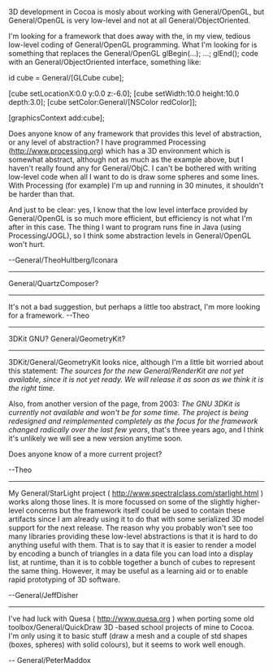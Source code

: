 3D development in Cocoa is mosly about working with General/OpenGL, but General/OpenGL is very low-level and not at all General/ObjectOriented.

I'm looking for a framework that does away with the, in my view, tedious low-level coding of General/OpenGL programming. What I'm looking for is something that replaces the General/OpenGL     glBegin(...); ...; glEnd(); code with an General/ObjectOriented interface, something like:

    
id cube = General/[GLCube cube];

[cube setLocationX:0.0 y:0.0 z:-6.0];
[cube setWidth:10.0 height:10.0 depth:3.0];
[cube setColor:General/[NSColor redColor]];

[graphicsContext add:cube];


Does anyone know of any framework that provides this level of abstraction, or any level of abstraction? I have programmed Processing (http://www.processing.org) which has a 3D environment which is somewhat abstract, although not as much as the example above, but I haven't really found any for General/ObjC. I can't be bothered with writing low-level code when all I want to do is draw some spheres and some lines. With Processing (for example) I'm up and running in 30 minutes, it shouldn't be harder than that.

And just to be clear: yes, I know that the low level interface provided by General/OpenGL is so much more efficient, but efficiency is not what I'm after in this case. The thing I want to program runs fine in Java (using Processing/JOGL), so I think some abstraction levels in General/OpenGL won't hurt.

--General/TheoHultberg/Iconara

----
General/QuartzComposer?

----
It's not a bad suggestion, but perhaps a little too abstract, I'm more looking for a framework. --Theo

----
3DKit GNU? General/GeometryKit?

----
3DKit/General/GeometryKit looks nice, although I'm a little bit worried about this statement: *The sources for the new General/RenderKit are not yet available, since it is not yet ready. We will release it as soon as we think it is the right time.*

Also, from another version of the page, from 2003: *The GNU 3DKit is currently not available and won't be for some time. The project is being redesigned and reimplemented completely as the focus for the framework changed radically over the last few years*, that's three years ago, and I think it's unlikely we will see a new version anytime soon.

Does anyone know of a more current project?

--Theo

----

My General/StarLight project ( http://www.spectralclass.com/starlight.html ) works along those lines.  It is more focussed on some of the slightly higher-level concerns but the framework itself could be used to contain these artifacts since I am already using it to do that with some serialized 3D model support for the next release.  The reason why you probably won't see too many libraries providing these low-level abstractions is that it is hard to do anything useful with them.  That is to say that it is easier to render a model by encoding a bunch of triangles in a data file you can load into a display list, at runtime, than it is to cobble together a bunch of cubes to represent the same thing.  However, it may be useful as a learning aid or to enable rapid prototyping of 3D software.

--General/JeffDisher

----

I've had luck with Quesa ( http://www.quesa.org ) when porting some old toolbox/General/QuickDraw 3D -based school projects of mine to Cocoa.
I'm only using it to basic stuff (draw a mesh and a couple of std shapes (boxes, spheres) with solid colours), but it seems to work well enough.

-- General/PeterMaddox